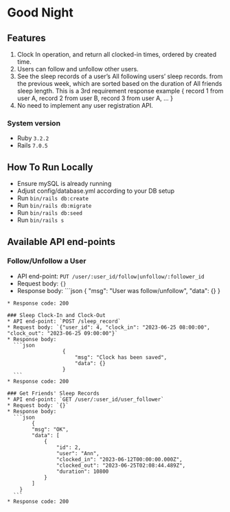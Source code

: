 # Good Night

## Features
1. Clock In operation, and return all clocked-in times, ordered by created time.
2. Users can follow and unfollow other users.
3. See the sleep records of a user’s All following users’ sleep records. from the previous week, which are sorted based on the duration of All friends sleep length.
This is a 3rd requirement response example
{
  record 1 from user A,
  record 2 from user B,
  record 3 from user A,
  ...
}
4. No need to implement any user registration API.

### System version
- Ruby  `3.2.2`
- Rails `7.0.5`

## How To Run Locally
* Ensure mySQL is already running
* Adjust config/database.yml according to your DB setup
* Run `bin/rails db:create`
* Run `bin/rails db:migrate`
* Run `bin/rails db:seed`
* Run `bin/rails s`

## Available API end-points
### Follow/Unfollow a User
  * API end-point: `PUT /user/:user_id/follow|unfollow/:follower_id`
  * Request body: `{}`
  * Response body: ```json
                  {
                        "msg": "User was follow/unfollow",
                        "data": {}
                    }
  ```
  * Response code: 200

### Sleep Clock-In and Clock-Out
  * API end-point: `POST /sleep_record`
  * Request body: `{"user_id": 4, "clock_in": "2023-06-25 08:00:00", "clock_out": "2023-06-25 09:00:00"}`
  * Response body:
    ```json
                    {
                        "msg": "Clock has been saved",
                        "data": {}
                    }
    ```
  * Response code: 200

### Get Friends' Sleep Records
  * API end-point: `GET /user/:user_id/user_follower`
  * Request body: `{}`
  * Response body:
    ```json
          {
          "msg": "OK",
          "data": [
              {
                  "id": 2,
                  "user": "Ann",
                  "clocked_in": "2023-06-12T00:00:00.000Z",
                  "clocked_out": "2023-06-25T02:08:44.489Z",
                  "duration": 10800
              }
          ]
      }
    ```
  * Response code: 200
